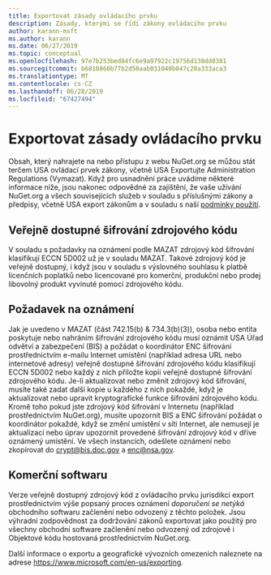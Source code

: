 ```yaml
---
title: Exportovat zásady ovládacího prvku
description: Zásady, kterými se řídí zákony ovládacího prvku
author: karann-msft
ms.author: karann
ms.date: 06/27/2019
ms.topic: conceptual
ms.openlocfilehash: 97e7b253bed84fc6e9a97922c19756d138dd0381
ms.sourcegitcommit: b6810860b77b2d50aab031040b047c20a333aca3
ms.translationtype: MT
ms.contentlocale: cs-CZ
ms.lasthandoff: 06/28/2019
ms.locfileid: "67427494"
---
```

# <a name="export-control-policy"></a>Exportovat zásady ovládacího prvku

Obsah, který nahrajete na nebo přístupu z webu NuGet.org se můžou stát terčem USA ovládací prvek zákony, včetně USA Exportujte Administration Regulations (Vymazat).  Když pro usnadnění práce uvádíme některé informace níže, jsou nakonec odpovědné za zajištění, že vaše užívání NuGet.org a všech souvisejících služeb v souladu s příslušnými zákony a předpisy, včetně USA export zákonům a v souladu s naší [podmínky použití](https://www.nuget.org/policies/Terms).

## <a name="publicly-available-encryption-source-code"></a>Veřejně dostupné šifrování zdrojového kódu

V souladu s požadavky na oznámení podle MAZAT zdrojový kód šifrování klasifikují ECCN 5D002 už je v souladu MAZAT.  Takové zdrojový kód je veřejně dostupný, i když jsou v souladu s výslovného souhlasu k platbě licenčních poplatků nebo licencované pro komerční, produkční nebo prodej libovolný produkt vyvinuté pomocí zdrojového kódu.

## <a name="notification-requirement"></a>Požadavek na oznámení

Jak je uvedeno v MAZAT (část 742.15(b) & 734.3(b)(3)), osoba nebo entita poskytuje nebo nahráním šifrování zdrojového kódu musí oznámit USA Úřad odvětví a zabezpečení (BIS) a požádat o koordinátor ENC šifrování prostřednictvím e-mailu Internet umístění (například adresa URL nebo internetové adresy) veřejně dostupné šifrování zdrojového kódu klasifikují ECCN 5D002 nebo každý z nich přiložte kopii veřejně dostupné šifrování zdrojového kódu. Je-li aktualizovat nebo změnit zdrojový kód šifrování, musíte také zadat další kopie u každého z nich pokaždé, když je aktualizovat nebo upravit kryptografické funkce šifrování zdrojového kódu. Kromě toho pokud jste zdrojový kód šifrování v Internetu (například prostřednictvím NuGet.org), musíte upozornit BIS a ENC šifrování požádat o koordinátor pokaždé, když se změní umístění v síti Internet, ale nemusejí je aktualizací nebo úprav upozornit provedené šifrování zdrojový kód v dříve oznámený umístění. Ve všech instancích, odešlete oznámení nebo zkopírovat do crypt@bis.doc.gov a enc@nsa.gov.

## <a name="commerical-software"></a>Komerční softwaru

Verze veřejně dostupný zdrojový kód z ovládacího prvku jurisdikci export prostřednictvím výše popsaný proces oznámení *doporučení se netýká* obchodního softwaru začlenění nebo odvozený z těchto položek.  Jsou výhradní zodpovědnost za dodržování zákonů exportovat jako použitý pro všechny obchodní software začlenění nebo odvozený od zdrojové i Objektové kódu hostovaná prostřednictvím NuGet.org.

Další informace o exportu a geografické vývozních omezeních naleznete na adrese https://www.microsoft.com/en-us/exporting.
